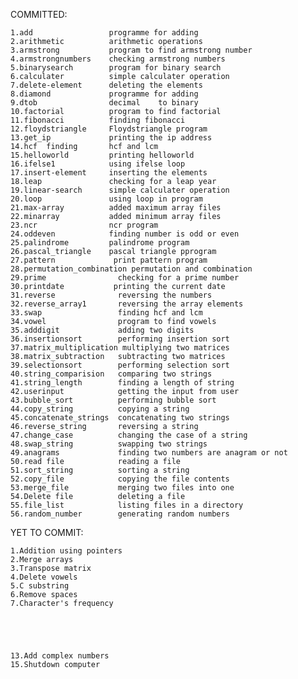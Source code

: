 

COMMITTED:

 
	1.add			      programme for adding 
	2.arithmetic		  arithmetic operations
	3.armstrong		      program to find armstrong number 
	4.armstrongnumbers 	  checking armstrong numbers 
	5.binarysearch 		  program for binary search 
	6.calculater 		  simple calculater operation 
	7.delete-element 	  deleting the elements 
	8.diamond		      programme for adding 
	9.dtob			      decimal	 to binary 
	10.factorial 		  program to find factorial 
	11.fibonacci 		  finding fibonacci 
	12.floydstriangle 	  Floydstriangle program 
	13.get_ip 		      printing the ip address 
	14.hcf 	finding 	  hcf and lcm 
	15.helloworld         printing helloworld 
	16.ifelse1            using ifelse loop
	17.insert-element 	  inserting the elements 
	18.leap               checking for a leap year
	19.linear-search 	  simple calculater operation
	20.loop               using loop in program
	21.max-array 		  added maximum array files 
	22.minarray 		  added minimum array files 
	23.ncr 			      ncr program 
	24.oddeven            finding number is odd or even 
	25.palindrome 		  palindrome program 
	26.pascal_triangle 	  pascal triangle pprogram 
	27.pattern 		       print pattern program 
	28.permutation_combination permutation and combination 
	29.prime                checking for a prime number 
	30.printdate 		   printing the current date 
	31.reverse 		        reversing the numbers 
	32.reverse_array1       reversing the array elements 
	33.swap 		        finding hcf and lcm 
	34.vowel                program to find vowels 
	35.adddigit             adding two digits
	36.insertionsort        performing insertion sort
	37.matrix_multiplication multiplying two matrices
	38.matrix_subtraction   subtracting two matrices
	39.selectionsort        performing selection sort
	40.string_comparision   comparing two strings
	41.string_length        finding a length of string
	42.userinput            getting the input from user
	43.bubble_sort          performing bubble sort
	44.copy_string          copying a string
	45.concatenate_strings  concatenating two strings
	46.reverse_string       reversing a string
	47.change_case          changing the case of a string
	48.swap_string          swapping two strings
	49.anagrams             finding two numbers are anagram or not
	50.read file            reading a file
	51.sort_string          sorting a string
	52.copy_file            copying the file contents
	53.merge_file           merging two files into one
	54.Delete file          deleting a file
	55.file_list            listing files in a directory
	56.random_number        generating random numbers

YET TO COMMIT:

	1.Addition using pointers
	2.Merge arrays
	3.Transpose matrix
	4.Delete vowels
	5.C substring
	6.Remove spaces
	7.Character's frequency
	
	
	

	
	13.Add complex numbers
	15.Shutdown computer


